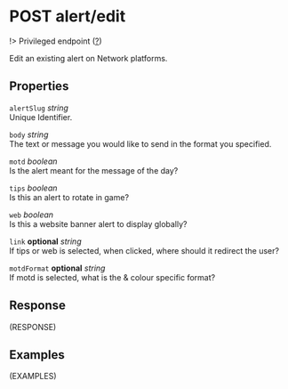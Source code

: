 # <span class="badge badge-light">POST</span> <span class="badge badge-light">alert/edit</span>

!> Privileged endpoint ([?](privileged.md))

Edit an existing alert on Network platforms.

## Properties

`alertSlug` *string*  
Unique Identifier.

`body` *string*  
The text or message you would like to send in the format you specified.

`motd` *boolean*  
Is the alert meant for the message of the day?

`tips` *boolean*  
Is this an alert to rotate in game?

`web` *boolean*  
Is this a website banner alert to display globally?

`link` **optional** *string*  
If tips or web is selected, when clicked, where should it redirect the user?

`motdFormat` **optional** *string*  
If motd is selected, what is the & colour specific format?


## Response

(RESPONSE)

## Examples

(EXAMPLES)
